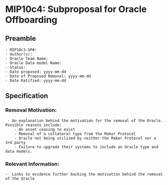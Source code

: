 # MIP10c4: Subproposal for Oracle Offboarding

## Preamble
```
- MIP10c3-SP#: 
- Author(s): 
- Oracle Team Name:
- Oracle Data model Name:
- Status: 
- Date proposed: yyyy-mm-dd
- Date of Proposed Removal: yyyy-mm-dd
- Date Ratified: yyyy-mm-dd
``` 

## Specification
        
### Removal Motivation:
     - An explanation behind the motivation for the removal of the Oracle. Possible reasons include:
        - An asset ceasing to exist 
        - Removal of a collateral type from the Maker Protocol
        - Oracle not being utilized by neither the Maker Protocol nor a 3rd party
        - Failure to upgrade their systems to include an Oracle type and data models.
    				
### Relevant Information:
    -  Links to evidence further backing the motivation behind the removal of the Oracle
